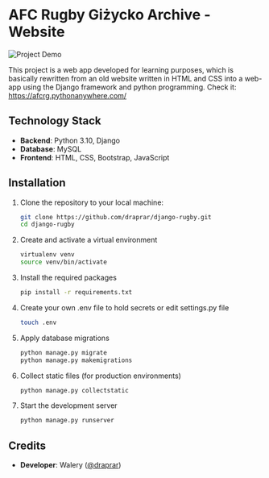 # AFC Rugby Giżycko Archive - Website

![Project Demo](archive/static/assets/demo.gif)

This project is a web app developed for learning purposes, which is basically rewritten from an old website written in HTML and CSS into a web-app using the Django framework and python programming.
Check it: https://afcrg.pythonanywhere.com/

## Technology Stack

- **Backend**: Python 3.10, Django
- **Database**: MySQL
- **Frontend**: HTML, CSS, Bootstrap, JavaScript

## Installation

1. Clone the repository to your local machine:
   ```bash
   git clone https://github.com/draprar/django-rugby.git
   cd django-rugby
   ```

2. Create and activate a virtual environment
   ```bash
   virtualenv venv
   source venv/bin/activate
   ```

3. Install the required packages
   ```bash
   pip install -r requirements.txt
   ```
   
4. Create your own .env file to hold secrets or edit settings.py file
   ```bash
   touch .env
   ```

5. Apply database migrations
   ```bash
   python manage.py migrate
   python manage.py makemigrations
   ```

6. Collect static files (for production environments)
   ```bash
   python manage.py collectstatic
   ```

7. Start the development server
    ```bash
   python manage.py runserver
   ```

## **Credits**

- **Developer**: Walery ([@draprar](https://github.com/draprar/))